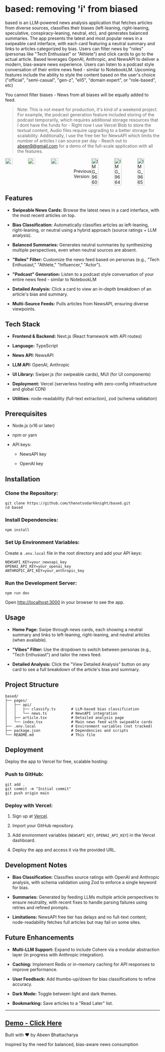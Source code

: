# based: removing 'i' from biased
based is an LLM-powered news analysis application that fetches articles from diverse sources, classifies their biases (left-leaning, right-leaning, speculative, conspiracy-leaning, neutral, etc), and generates balanced summaries. The app presents the latest and most popular news in a swipeable card interface, with each card featuring a neutral summary and links to articles categorized by bias. Users can filter news by "roles" (personas like "Tech Enthusiast" or "Athlete") and click cards to go to the actual article. Based leverages OpenAI, Anthropic, and NewsAPI to deliver a modern, bias-aware news experience. Users can listen to a podcast style conversation of their entire news feed - similar to NotebookLM. Upcoming features include the ability to style the content based on the user's choice ("official", "semi-casual", "gen-z", "eli5", "domain expert", or "role-based", etc)

You cannot filter biases - News from all biases will be equally added to feed.

> Note: This is not meant for production, it's kind of a weekend project. For example, the podcast generation feature included storing of the podcast temporarily, which requires additional storage resources that I dont have the funds for - Right now I use Vercel Blob to store the textual content, Audio files require upgrading to a better storage for scalability. Additionally, I use the free tier for NewsAPI which limits the number of articles I can source per day - Reach out to abeen9@gmail.com for a demo of the full-scale application with all the features.

<div style="display: flex;">
  <img style="width: 32%;" src="https://github.com/user-attachments/assets/16d3d864-1950-440d-9972-37fe86df0e20" />
  <img style="width: 32%;" src="https://github.com/user-attachments/assets/6298aaa8-bd21-4f32-81ad-269daeb29d19" />
  <img style="width: 32%;" src="https://github.com/user-attachments/assets/753293c4-4012-4a83-a62c-bf727075e0d8" />
  <br></br>Previous Version:<br><br/>
  <img src="https://github.com/user-attachments/assets/e5ad5519-47cb-4734-ae18-9ec2002ead10" alt="IMG_9660" style="width: 32%;">
  <img src="https://github.com/user-attachments/assets/fbf2a571-3124-4709-b09d-1d524dea0d19" alt="IMG_9664" style="width: 32%;">
  <img src="https://github.com/user-attachments/assets/0d2442ce-89fe-484a-8793-ffb158ec8143" alt="IMG_9665" style="width: 32%;">
</div>

Features
--------

-   **Swipeable News Cards:** Browse the latest news in a card interface, with the most recent articles on top.

-   **Bias Classification:** Automatically classifies articles as left-leaning, right-leaning, or neutral using a hybrid approach (source ratings + LLM analysis).

-   **Balanced Summaries:** Generates neutral summaries by synthesizing multiple perspectives, even when neutral sources are absent.

-   **"Roles" Filter:** Customize the news feed based on personas (e.g., "Tech Enthusiast," "Athlete," "Influencer," "Actor").

-   **"Podcast" Generation:** Listen to a podcast style conversation of your entire news feed - similar to NotebookLM

-   **Detailed Analysis:** Click a card to view an in-depth breakdown of an article's bias and summary.

-   **Multi-Source Feeds:** Pulls articles from NewsAPI, ensuring diverse viewpoints.

Tech Stack
----------

-   **Frontend & Backend:** Next.js (React framework with API routes)

-   **Language:** TypeScript

-   **News API:** NewsAPI

-   **LLM API:** OpenAI, Anthropic

-   **UI Library:** Swiper.js (for swipeable cards), MUI (for UI components)

-   **Deployment:** Vercel (serverless hosting with zero-config infrastructure and global CDN)

-   **Utilities:** node-readability (full-text extraction), zod (schema validation)

Prerequisites
-------------

-   Node.js (v16 or later)

-   npm or yarn

-   API keys:

    -   NewsAPI key

    -   OpenAI key

Installation
------------

### Clone the Repository:

```
git clone https://github.com/thenotsodarkknight/based.git
cd based
```

### Install Dependencies:

```
npm install
```

### Set Up Environment Variables:

Create a `.env.local` file in the root directory and add your API keys:

```
NEWSAPI_KEY=your_newsapi_key
OPENAI_API_KEY=your_openai_key
ANTHROPIC_API_KEY=your_anthropic_key
```

### Run the Development Server:

```
npm run dev
```

Open <http://localhost:3000> in your browser to see the app.

Usage
-----

-   **Home Page:** Swipe through news cards, each showing a neutral summary and links to left-leaning, right-leaning, and neutral articles (when available).

-   **"Vibes" Filter:** Use the dropdown to switch between personas (e.g., "Tech Enthusiast") and tailor the news feed.

-   **Detailed Analysis:** Click the "View Detailed Analysis" button on any card to see a full breakdown of the article's bias and summary.

Project Structure
-----------------

```
based/
├── pages/
│   ├── api/
│   │   ├── classify.ts       # LLM-based bias classification
│   │   └── news.ts           # NewsAPI integration
│   ├── article.tsx           # Detailed analysis page
│   └── index.tsx             # Main news feed with swipeable cards
├── .env.local                # Environment variables (not tracked)
├── package.json              # Dependencies and scripts
└── README.md                 # This file
```

Deployment
----------

Deploy the app to Vercel for free, scalable hosting:

### Push to GitHub:

```
git add .
git commit -m "Initial commit"
git push origin main
```

### Deploy with Vercel:

1.  Sign up at [Vercel](https://vercel.com/).

2.  Import your GitHub repository.

3.  Add environment variables (`NEWSAPI_KEY`, `OPENAI_API_KEY`) in the Vercel dashboard.

4.  Deploy the app and access it via the provided URL.

Development Notes
-----------------

-   **Bias Classification:** Classifies source ratings with OpenAI and Anthropic analysis, with schema validation using Zod to enforce a single keyword for bias.

-   **Summaries:** Generated by feeding LLMs multiple article perspectives to ensure neutrality, with recent fixes to handle parsing failures using retries and refined prompts.

-   **Limitations:** NewsAPI free tier has delays and no full-text content; node-readability fetches full articles but may fail on some sites.

Future Enhancements
-------------------

-   **Multi-LLM Support:** Expand to include Cohere via a modular abstraction layer (in progress with Anthropic integration).

-   **Caching:** Implement Redis or in-memory caching for API responses to improve performance.

-   **User Feedback:** Add thumbs-up/down for bias classifications to refine accuracy.

-   **Dark Mode:** Toggle between light and dark themes.

-   **Bookmarking:** Save articles to a "Read Later" list.

---------------

## [Demo - Click Here](https://uchicago.box.com/s/xygx90537b4ig66ziv0aklqyvk11ohyw)

Built with ❤️ by Abeen Bhattacharya

Inspired by the need for balanced, bias-aware news consumption

